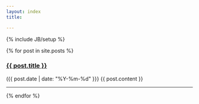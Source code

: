 ```yaml
---
layout: index
title: 

---
```


{% include JB/setup %}

<!--
  {% for post in site.posts %}
  <div class="post">
  <h1>
  <a href="{{ BASE_PATH }}{{ post.url }}">{{ post.title }}</a><br />
</h1>

  <span class="t-meta">{{ post.date | date_to_string }}</span>
  <hr class="t-border">
  <div class="content">
  {{ post.content }}
  </div>
  </div>
  <hr>
  <br><br><br><br><br><br><br><br><br><br><br><br>
  {% endfor %}
-->

  {% for post in site.posts %}
  <div class="post">
  <h3><a href="{{ post.url }}">{{ post.title }}</a></h3>
  <span class="t-meta">({{ post.date | date: "%Y-%m-%d" }}}</span>
  {{ post.content }}
  </div>
  <hr />
  {% endfor %}


